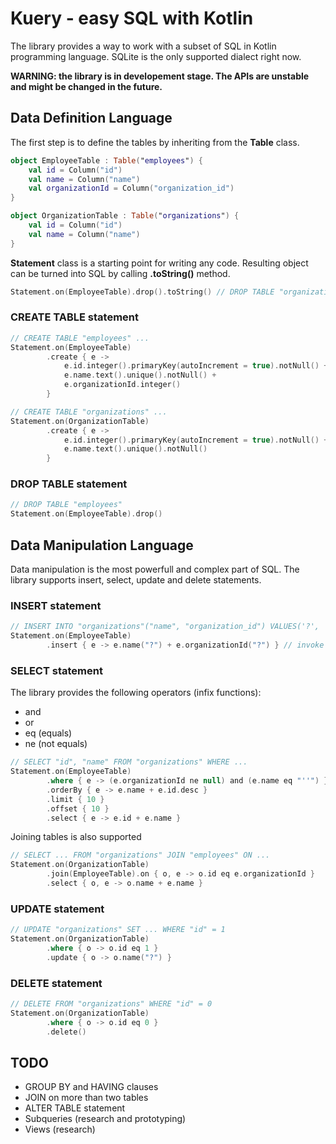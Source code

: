 # Kuery - easy SQL with Kotlin

The library provides a way to work with a subset of SQL in Kotlin programming language. SQLite is the only supported dialect right now.

**WARNING: the library is in developement stage. The APIs are unstable and might be changed in the future.**

## Data Definition Language

The first step is to define the tables by inheriting from the **Table** class.

```kotlin
object EmployeeTable : Table("employees") {
	val id = Column("id")
	val name = Column("name")
	val organizationId = Column("organization_id")
}

object OrganizationTable : Table("organizations") {
	val id = Column("id")
	val name = Column("name")
}
```

**Statement** class is a starting point for writing any code. Resulting object can be turned into SQL by calling **.toString()** method. 

```kotlin
Statement.on(EmployeeTable).drop().toString() // DROP TABLE "organizations"
```

### CREATE TABLE statement

```kotlin
// CREATE TABLE "employees" ...
Statement.on(EmployeeTable)
		.create { e ->
			e.id.integer().primaryKey(autoIncrement = true).notNull() +
			e.name.text().unique().notNull() +
			e.organizationId.integer()
		}

// CREATE TABLE "organizations" ...
Statement.on(OrganizationTable)
		.create { e ->
			e.id.integer().primaryKey(autoIncrement = true).notNull() +
			e.name.text().unique().notNull()
		}
```

### DROP TABLE statement

```kotlin
// DROP TABLE "employees"
Statement.on(EmployeeTable).drop()
```

## Data Manipulation Language

Data manipulation is the most powerfull and complex part of SQL. The library supports insert, select, update and delete statements.

### INSERT statement

```kotlin
// INSERT INTO "organizations"("name", "organization_id") VALUES('?', '?')
Statement.on(EmployeeTable)
		.insert { e -> e.name("?") + e.organizationId("?") } // invoke syntax is used to set a value for the column
```

### SELECT statement

The library provides the following operators (infix functions):
* and
* or
* eq (equals)
* ne (not equals)

```kotlin
// SELECT "id", "name" FROM "organizations" WHERE ...
Statement.on(EmployeeTable)
		.where { e -> (e.organizationId ne null) and (e.name eq "''") }
		.orderBy { e -> e.name + e.id.desc }
		.limit { 10 }
		.offset { 10 }
		.select { e -> e.id + e.name }
```

Joining tables is also supported

```kotlin
// SELECT ... FROM "organizations" JOIN "employees" ON ...
Statement.on(OrganizationTable)
		.join(EmployeeTable).on { o, e -> o.id eq e.organizationId }
		.select { o, e -> o.name + e.name }
```

### UPDATE statement

```kotlin
// UPDATE "organizations" SET ... WHERE "id" = 1
Statement.on(OrganizationTable)
		.where { o -> o.id eq 1 }
		.update { o -> o.name("?") }
```

### DELETE statement
```kotlin
// DELETE FROM "organizations" WHERE "id" = 0
Statement.on(OrganizationTable)
		.where { o -> o.id eq 0 }
		.delete()
```

## TODO
* GROUP BY and HAVING clauses
* JOIN on more than two tables
* ALTER TABLE statement
* Subqueries (research and prototyping)
* Views (research)
